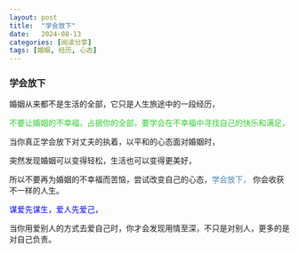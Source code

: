 ```yaml
---
layout: post
title:  "学会放下"
date:   2024-08-13
categories: [阅读分享]
tags: [婚姻, 经历, 心态]  
---
```


### 学会放下

婚姻从来都不是生活的全部，它只是人生旅途中的一段经历，  

<font color="#32cd32">不要让婚姻的不幸福，占据你的全部，要学会在不幸福中寻找自己的快乐和满足，</font>   

当你真正学会放下对丈夫的执着，以平和的心态面对婚姻时，

突然发现婚姻可以变得轻松，生活也可以变得更美好，  

所以不要再为婚姻的不幸福而苦恼，尝试改变自己的心态，<font color="#4682b4">学会放下，</font> 你会收获不一样的人生。  

<font color="#0000ff">谋爱先谋生，爱人先爱己，</font>   

当你用爱别人的方式去爱自己时，你才会发现用情至深，不只是对别人，更多的是对自己负责。  

<br>


